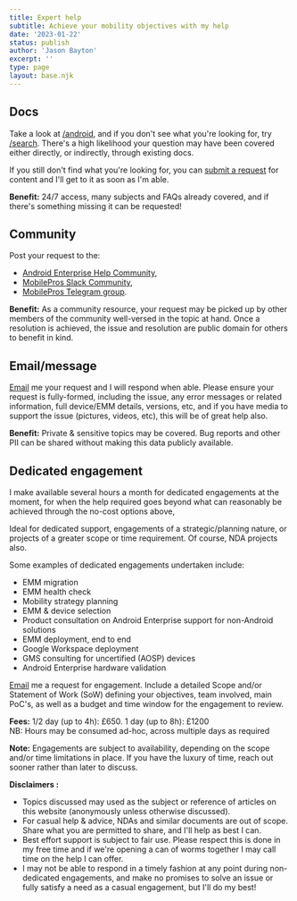 ```yaml
---
title: Expert help
subtitle: Achieve your mobility objectives with my help
date: '2023-01-22'
status: publish
author: 'Jason Bayton'
excerpt: ''
type: page
layout: base.njk
---
```

<div class="grid grid-column-3 grid-gap-30 grid-column-mobile-1">
<div class="border-4px border-orange border-curved grid-padding-10 grid-padding-mobile-0 border-mobile-0">

## Docs

Take a look at [/android](/android), and if you don't see what you're looking for, try [/search](/search). There's a high likelihood your question may have been covered either directly, or indirectly, through existing docs.

If you still don't find what you're looking for, you can [submit a request](https://github.com/jasonbayton/11ty/issues/new?assignees=jasonbayton&labels=documentation&template=content-request.md&title=%5BContent+request%5D) for content and I'll get to it as soon as I'm able.

**Benefit:** 24/7 access, many subjects and FAQs already covered, and if there's something missing it can be requested!

</div>
<div class="">

## Community 

Post your request to the:

* [Android Enterprise Help Community](https://support.google.com/work/android/community), 
* [MobilePros Slack Community](https://mobilepros.org), 
* [MobilePros Telegram group](https://t.me/mobile_pros).

**Benefit:** As a community resource, your request may be picked up by other members of the community well-versed in the topic at hand. Once a resolution is achieved, the issue and resolution are public domain for others to benefit in kind.

</div>
<div class="">

## Email/message

[Email](mailto:jason@bayton.org) me your request and I will respond when able. Please ensure your request is fully-formed, including the issue, any error messages or related information, full device/EMM details, versions, etc, and if you have media to support the issue (pictures, videos, etc), this will be of great help also.

**Benefit:** Private & sensitive topics may be covered. Bug reports and other PII can be shared without making this data publicly available. 

</div>

<div class="">

## Dedicated engagement

I make available several hours a month for dedicated engagements at the moment, for when the help required goes beyond what can reasonably be achieved through the no-cost options above, 

Ideal for dedicated support, engagements of a strategic/planning nature, or projects of a greater scope or time requirement. Of course, NDA projects also. 

Some examples of dedicated engagements undertaken include:

* EMM migration
* EMM health check
* Mobility strategy planning
* EMM & device selection
* Product consultation on Android Enterprise support for non-Android solutions
* EMM deployment, end to end
* Google Workspace deployment
* GMS consulting for uncertified (AOSP) devices
* Android Enterprise hardware validation


[Email](mailto:jason@bayton.org) me a request for engagement. Include a detailed Scope and/or Statement of Work (SoW) defining your objectives, team involved, main PoC's, as well as a budget and time window for the engagement to review. 

**Fees:** 1/2 day (up to 4h): £650. 1 day (up to 8h): £1200  
NB: Hours may be consumed ad-hoc, across multiple days as required

**Note:** Engagements are subject to availability, depending on the scope and/or time limitations in place. If you have the luxury of time, reach out sooner rather than later to discuss. 

</div>
</div>

**Disclaimers :** 

* Topics discussed may used as the subject or reference of articles on this website (anonymously unless otherwise discussed). 
* For casual help & advice, NDAs and similar documents are out of scope. Share what you are permitted to share, and I'll help as best I can.
* Best effort support is subject to fair use. Please respect this is done in my free time and if we're opening a can of worms together I may call time on the help I can offer.
* I may not be able to respond in a timely fashion at any point during non-dedicated engagements, and make no promises to solve an issue or fully satisfy a need as a casual engagement, but I'll do my best! 